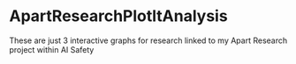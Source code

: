 # ApartResearchPlotltAnalysis

These are just 3 interactive graphs for research linked to my Apart Research project within AI Safety 
